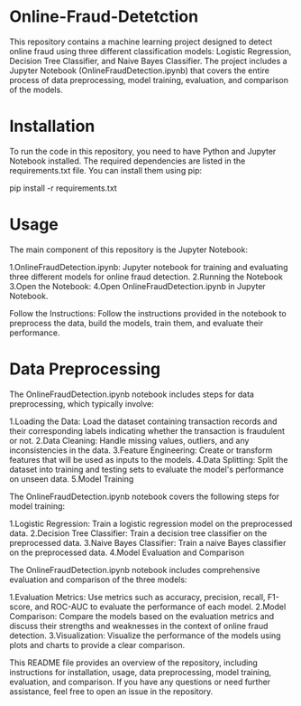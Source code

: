 # Online-Fraud-Detetction

This repository contains a machine learning project designed to detect online fraud using three different classification models: Logistic Regression, Decision Tree Classifier, and Naive Bayes Classifier. The project includes a Jupyter Notebook (OnlineFraudDetection.ipynb) that covers the entire process of data preprocessing, model training, evaluation, and comparison of the models.

# Installation
To run the code in this repository, you need to have Python and Jupyter Notebook installed. The required dependencies are listed in the requirements.txt file. You can install them using pip:

pip install -r requirements.txt

# Usage
The main component of this repository is the Jupyter Notebook:

1.OnlineFraudDetection.ipynb: Jupyter notebook for training and evaluating three different models for online fraud detection.
2.Running the Notebook
3.Open the Notebook:
4.Open OnlineFraudDetection.ipynb in Jupyter Notebook.

Follow the Instructions:
Follow the instructions provided in the notebook to preprocess the data, build the models, train them, and evaluate their performance.

# Data Preprocessing
The OnlineFraudDetection.ipynb notebook includes steps for data preprocessing, which typically involve:

1.Loading the Data: Load the dataset containing transaction records and their corresponding labels indicating whether the transaction is fraudulent or not.
2.Data Cleaning: Handle missing values, outliers, and any inconsistencies in the data.
3.Feature Engineering: Create or transform features that will be used as inputs to the models.
4.Data Splitting: Split the dataset into training and testing sets to evaluate the model's performance on unseen data.
5.Model Training

The OnlineFraudDetection.ipynb notebook covers the following steps for model training:

1.Logistic Regression: Train a logistic regression model on the preprocessed data.
2.Decision Tree Classifier: Train a decision tree classifier on the preprocessed data.
3.Naive Bayes Classifier: Train a naive Bayes classifier on the preprocessed data.
4.Model Evaluation and Comparison

The OnlineFraudDetection.ipynb notebook includes comprehensive evaluation and comparison of the three models:

1.Evaluation Metrics: Use metrics such as accuracy, precision, recall, F1-score, and ROC-AUC to evaluate the performance of each model.
2.Model Comparison: Compare the models based on the evaluation metrics and discuss their strengths and weaknesses in the context of online fraud detection.
3.Visualization: Visualize the performance of the models using plots and charts to provide a clear comparison.




This README file provides an overview of the repository, including instructions for installation, usage, data preprocessing, model training, evaluation, and comparison. If you have any questions or need further assistance, feel free to open an issue in the repository.





